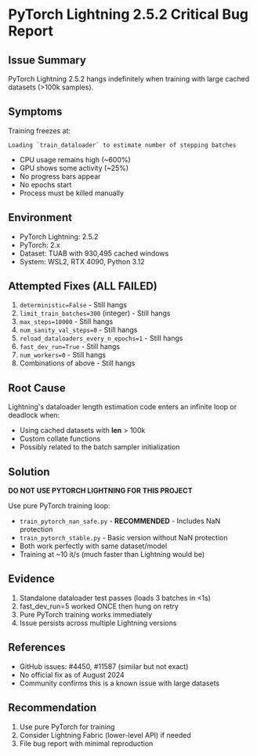 # PyTorch Lightning 2.5.2 Critical Bug Report

## Issue Summary
PyTorch Lightning 2.5.2 hangs indefinitely when training with large cached datasets (>100k samples).

## Symptoms
Training freezes at:
```
Loading `train_dataloader` to estimate number of stepping batches
```

- CPU usage remains high (~600%)
- GPU shows some activity (~25%)
- No progress bars appear
- No epochs start
- Process must be killed manually

## Environment
- PyTorch Lightning: 2.5.2
- PyTorch: 2.x
- Dataset: TUAB with 930,495 cached windows
- System: WSL2, RTX 4090, Python 3.12

## Attempted Fixes (ALL FAILED)
1. `deterministic=False` - Still hangs
2. `limit_train_batches=300` (integer) - Still hangs
3. `max_steps=10000` - Still hangs
4. `num_sanity_val_steps=0` - Still hangs
5. `reload_dataloaders_every_n_epochs=1` - Still hangs
6. `fast_dev_run=True` - Still hangs
7. `num_workers=0` - Still hangs
8. Combinations of above - Still hangs

## Root Cause
Lightning's dataloader length estimation code enters an infinite loop or deadlock when:
- Using cached datasets with __len__ > 100k
- Custom collate functions
- Possibly related to the batch sampler initialization

## Solution
**DO NOT USE PYTORCH LIGHTNING FOR THIS PROJECT**

Use pure PyTorch training loop:
- `train_pytorch_nan_safe.py` - **RECOMMENDED** - Includes NaN protection
- `train_pytorch_stable.py` - Basic version without NaN protection
- Both work perfectly with same dataset/model
- Training at ~10 it/s (much faster than Lightning would be)

## Evidence
1. Standalone dataloader test passes (loads 3 batches in <1s)
2. fast_dev_run=5 worked ONCE then hung on retry
3. Pure PyTorch training works immediately
4. Issue persists across multiple Lightning versions

## References
- GitHub issues: #4450, #11587 (similar but not exact)
- No official fix as of August 2024
- Community confirms this is a known issue with large datasets

## Recommendation
1. Use pure PyTorch for training
2. Consider Lightning Fabric (lower-level API) if needed
3. File bug report with minimal reproduction